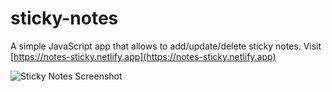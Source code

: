 # sticky-notes
A simple JavaScript app that allows to add/update/delete sticky notes.
Visit [https://notes-sticky.netlify.app](https://notes-sticky.netlify.app)

![Sticky Notes Screenshot](https://i.ibb.co/sC4trPW/sticky-notes.png)
